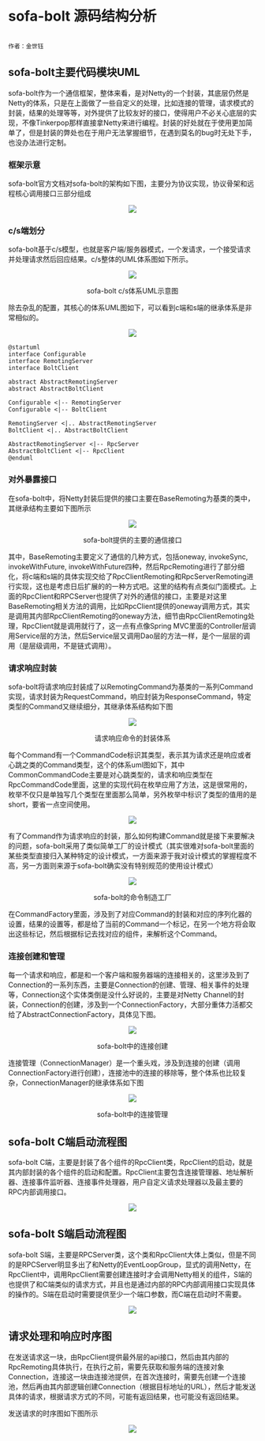 # sofa-bolt 源码结构分析
<p align="center">
  <img src=""/>
</p>
<p align="center"></p>

`作者：金世钰`

## sofa-bolt主要代码模块UML
sofa-bolt作为一个通信框架，整体来看，是对Netty的一个封装，其底层仍然是Netty的体系，只是在上面做了一些自定义的处理，比如连接的管理，请求模式的封装，结果的处理等等，对外提供了比较友好的接口，使得用户不必关心底层的实现，不像Tinkerpop那样直接拿Netty来进行编程。封装的好处就在于使用更加简单了，但是封装的弊处也在于用户无法掌握细节，在遇到莫名的bug时无处下手，也没办法进行定制。

### 框架示意
sofa-bolt官方文档对sofa-bolt的架构如下图，主要分为协议实现，协议骨架和远程核心调用接口三部分组成
<p align="center">
  <img src="https://raw.githubusercontent.com/jsycdut/photos/master/sofa-bolt/intro.png"/>
</p>
<p align="center"></p>

### c/s端划分
sofa-bolt基于c/s模型，也就是客户端/服务器模式，一个发请求，一个接受请求并处理请求然后回应结果。c/s整体的UML体系图如下所示。

<p align="center">
  <img src="https://raw.githubusercontent.com/jsycdut/photos/master/sofa-bolt/Configurable.png"/>
</p>
<p align="center">sofa-bolt c/s体系UML示意图</p>

除去杂乱的配置，其核心的体系UML图如下，可以看到c端和s端的继承体系是非常相似的。
<p align="center">
  <img src="https://raw.githubusercontent.com/jsycdut/photos/master/sofa-bolt/bolt-client.png">
</p>

```
@startuml
interface Configurable
interface RemotingServer
interface BoltClient

abstract AbstractRemotingServer
abstract AbstractBoltClient

Configurable <|-- RemotingServer
Configurable <|-- BoltClient

RemotingServer <|.. AbstractRemotingServer
BoltClient <|.. AbstractBoltClient

AbstractRemotingServer <|-- RpcServer
AbstractBoltClient <|-- RpcClient
@enduml
```


### 对外暴露接口
在sofa-bolt中，将Netty封装后提供的接口主要在BaseRemoting为基类的类中，其继承结构主要如下图所示
<p align="center">
  <img src="https://raw.githubusercontent.com/jsycdut/photos/master/sofa-bolt/bolt-remote.png"/>
</p>
<p align="center">sofa-bolt提供的主要的通信接口
</p>

其中，BaseRemoting主要定义了通信的几种方式，包括oneway, invokeSync, invokeWithFuture, invokeWithFuture四种，然后RpcRemoting进行了部分细化，将c端和s端的具体实现交给了RpcClientRemoting和RpcServerRemoting进行实现，这也是考虑日后扩展的的一种方式吧。这里的结构有点类似门面模式。上面的RpcClient和RPCServer也提供了对外的通信的接口，主要是对这里BaseRemoting相关方法的调用，比如RpcClient提供的oneway调用方式，其实是调用其内部RpcClientRemoting的oneway方法，细节由RpcClientRemoting处理，RpcClient就是调用就行了，这一点有点像Spring MVC里面的Controller层调用Service层的方法，然后Service层又调用Dao层的方法一样，是个一层层的调用（是层级调用，不是链式调用）。


### 请求响应封装
sofa-bolt将请求响应封装成了以RemotingCommand为基类的一系列Command实现，请求封装为RequestCommand，响应封装为ResponseCommand，特定类型的Command又继续细分，其继承体系结构如下图

<p align="center">
  <img src="https://raw.githubusercontent.com/jsycdut/photos/master/sofa-bolt/RemotingCommand.png"/>
</p>
<p align="center">请求响应命令的封装体系 </p>

每个Command有一个CommandCode标识其类型，表示其为请求还是响应或者心跳之类的Command类型，这个的体系uml图如下，其中CommonCommandCode主要是对心跳类型的，请求和响应类型在RpcCommandCode里面，这里的实现代码在枚举应用了方法，这是很常用的，枚举不仅只是单独写几个类型在里面那么简单，另外枚举中标识了类型的值用的是short，要省一点空间使用。

<p align="center">
  <img src="https://raw.githubusercontent.com/jsycdut/photos/master/sofa-bolt/CommandCode.png"/>
</p>
<p align="center"></p>

有了Command作为请求响应的封装，那么如何构建Command就是接下来要解决的问题，sofa-bolt采用了类似简单工厂的设计模式（其实很难对sofa-bolt里面的某些类型直接归入某种特定的设计模式，一方面来源于我对设计模式的掌握程度不高，另一方面则来源于sofa-bolt确实没有特别规范的使用设计模式）

<p align="center">
  <img src="https://raw.githubusercontent.com/jsycdut/photos/master/sofa-bolt/RpcCommandFactory.png"/>
</p>
<p align="center">sofa-bolt的命令制造工厂</p>

在CommandFactory里面，涉及到了对应Command的封装和对应的序列化器的设置，结果的设置等，都是给了当前的Command一个标记，在另一个地方将会取出这些标记，然后根据标记去找对应的组件，来解析这个Command。

### 连接创建和管理
每一个请求和响应，都是和一个客户端和服务器端的连接相关的，这里涉及到了Connection的一系列东西，主要是Connection的创建、管理、相关事件的处理等，Connection这个实体类倒是没什么好说的，主要是对Netty Channel的封装，Connection的创建，涉及到一个ConnectionFactory，大部分重体力活都交给了AbstractConnectionFactory，具体见下图。

<p align="center">
  <img src="https://raw.githubusercontent.com/jsycdut/photos/master/sofa-bolt/ConnectionFactory.png"/>
</p>
<p align="center">sofa-bolt中的连接创建</p>

连接管理（ConnectionManager）是一个重头戏，涉及到连接的创建（调用ConnectionFactory进行创建），连接池中的连接的移除等，整个体系也比较复杂，ConnectionManager的继承体系如下图
<p align="center">
  <img src="https://raw.githubusercontent.com/jsycdut/photos/master/sofa-bolt/ConnectionManager.png"/>
</p>
<p align="center">sofa-bolt中的连接管理</p>


## sofa-bolt C端启动流程图
sofa-bolt C端，主要是封装了各个组件的RpcClient类，RpcClient的启动，就是其内部封装的各个组件的启动和配置。RpcClient主要包含连接管理器、地址解析器、连接事件监听器、连接事件处理器，用户自定义请求处理器以及最主要的RPC内部调用接口。
<p align="center">
  <img src="https://raw.githubusercontent.com/jsycdut/photos/master/sofa-bolt/init-client.png"/>
</p>

## sofa-bolt S端启动流程图
sofa-bolt S端，主要是RPCServer类，这个类和RpcClient大体上类似，但是不同的是RPCServer明显多出了和Netty的EventLoopGroup，显式的调用Netty，在RpcClient中，调用RpcClient需要创建连接时才会调用Netty相关的组件，S端的也提供了和C端类似的请求方式，并且也是通过内部的RPC内部调用接口实现具体的操作的。S端在启动时需要提供至少一个端口参数，而C端在启动时不需要。

<p align="center">
  <img src="https://raw.githubusercontent.com/jsycdut/photos/master/sofa-bolt/server-init.png"/>
</p>
<p align="center"></p>

## 请求处理和响应时序图

在发送请求这一块，由RpcClient提供最外层的api接口，然后由其内部的RpcRemoting具体执行，在执行之前，需要先获取和服务端的连接对象Connection，连接这一块由连接池提供，在首次连接时，需要先创建一个连接池，然后再由其内部逻辑创建Connection（根据目标地址的URL），然后才能发送具体的请求，根据请求方式的不同，可能有返回结果，也可能没有返回结果。

发送请求的时序图如下图所示
<p align="center">
  <img src="https://raw.githubusercontent.com/jsycdut/photos/master/sofa-bolt/send-request.png"/>
</p>


